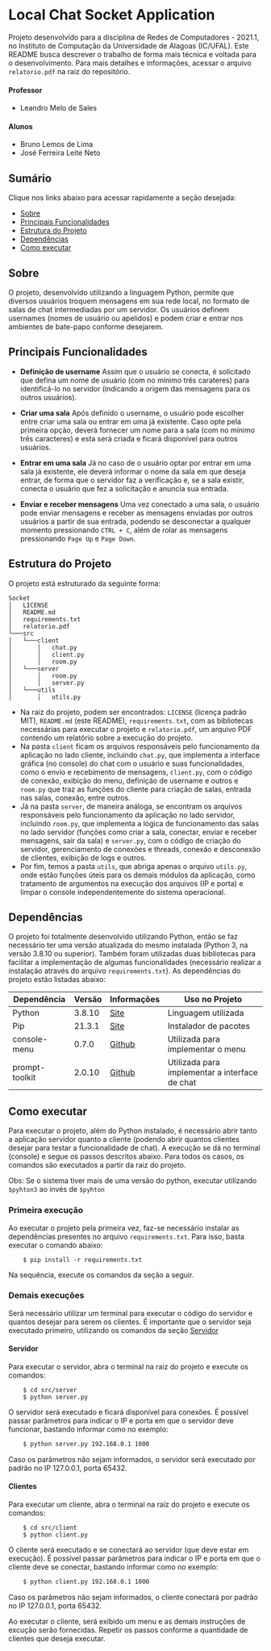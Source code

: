 # Local Chat Socket Application

Projeto desenvolvido para a disciplina de Redes de Computadores - 2021.1, no Instituto de Computação da Universidade de Alagoas (IC/UFAL). Este README busca descrever o trabalho de forma mais técnica e voltada para o desenvolvimento. Para mais detalhes e informações, acessar o arquivo ``relatorio.pdf``  na raiz do repositório.

#### Professor
- Leandro Melo de Sales

#### Alunos 
- Bruno Lemos de Lima
- José Ferreira Leite Neto

## Sumário

Clique nos links abaixo para acessar rapidamente a seção desejada:

- [Sobre](#sobre)
- [Principais Funcionalidades](#principais-funcionalidades)
- [Estrutura do Projeto](#estrutura-do-projeto)
- [Dependências](#dependências)
- [Como executar](#como-executar)

## Sobre
O projeto, desenvolvido utilizando a linguagem Python, permite que diversos usuários troquem mensagens em sua rede local, no formato de salas de chat intermediadas por um servidor. Os usuários definem usernames (nomes de usuário ou apelidos) e podem criar e entrar nos ambientes de bate-papo conforme desejarem.

## Principais Funcionalidades

- **Definição de username**
    Assim que o usuário se conecta, é solicitado que defina um nome de usuário (com no mínimo três carateres) para identificá-lo no servidor (indicando a origem das mensagens para os outros usuários).

- **Criar uma sala**
    Após definido o username, o usuário pode escolher entre criar uma sala ou entrar em uma já existente. Caso opte pela primeira opção, deverá fornecer um nome para a sala (com no mínimo três caracteres) e esta será criada e ficará disponível para outros usuários.

- **Entrar em uma sala**
    Já no caso de o usuário optar por entrar em uma sala já existente, ele deverá informar o nome da sala em que deseja entrar, de forma que o servidor faz a verificação e, se a sala existir, conecta o usuário que fez a solicitação e anuncia sua entrada.

- **Enviar e receber mensagens**
    Uma vez conectado a uma sala, o usuário pode enviar mensagens e receber as mensagens enviadas por outros usuários a partir de sua entrada, podendo se desconectar a qualquer momento pressionando ``CTRL + C``, além de rolar as mensagens pressionando ``Page Up`` e ``Page Down``.

## Estrutura do Projeto

O projeto está estruturado da seguinte forma:

```
Socket
│   LICENSE
│   README.md
│   requirements.txt
│   relatorio.pdf
└───src
│   └───client
│       │   chat.py
│       │   client.py
│       │   room.py
│   └───server
│       │   room.py
│       │   server.py
│   └───utils
│       │   utils.py
```

- Na raiz do projeto, podem ser encontrados: ``LICENSE`` (licença padrão MIT), ``README.md`` (este README), ``requirements.txt``, com as bibliotecas necessárias para executar o projeto e ``relatorio.pdf``, um arquivo PDF contendo um relatório sobre a execução do projeto.
- Na pasta ``client`` ficam os arquivos responsáveis pelo funcionamento da aplicação no lado cliente, incluindo ``chat.py``, que implementa a interface gráfica (no console) do chat com o usuário e suas funcionalidades, como o envio e recebimento de mensagens, ``client.py``, com o código de conexão, exibição do menu, definição de username e outros e ``room.py`` que traz as funções do cliente para criação de salas, entrada nas salas, conexão, entre outros.
- Já na pasta ``server``, de maneira análoga, se encontram os arquivos responsáveis pelo funcionamento da aplicação no lado servidor, incluindo ``room.py``, que implementa a lógica de funcionamento das salas no lado servidor (funções como criar a sala, conectar, enviar e receber mensagens, sair da sala) e ``server.py``, com o código de criação do servidor, gerenciamento de conexões e threads, conexão e desconexão de clientes, exibição de logs e outros.
- Por fim, temos a pasta ``utils``, que abriga apenas o arquivo ``utils.py``, onde estão funções úteis para os demais módulos da aplicação, como tratamento de argumentos na execução dos arquivos (IP e porta) e limpar o console independentemente do sistema operacional.

## Dependências

O projeto foi totalmente desenvolvido utilizando Python, então se faz necessário ter uma versão atualizada do mesmo instalada (Python 3, na versão 3.8.10 ou superior). Também foram utilizadas duas bibliotecas para facilitar a implementação de algumas funcionalidades (necessário realizar a instalação através do arquivo ``requirements.txt``). As dependências do projeto estão listadas abaixo:

| Dependência | Versão | Informações | Uso no Projeto |
| ------ | ------ | ------ | ------ |
| Python | 3.8.10 | [Site](https://www.python.org/) | Linguagem utilizada |
| Pip | 21.3.1 | [Site](https://pypi.org/project/pip/) | Instalador de pacotes |
| console-menu | 0.7.0 | [Github](https://github.com/aegirhall/console-menu) | Utilizada para implementar o menu |
| prompt-toolkit | 2.0.10 | [Github](https://github.com/prompt-toolkit/python-prompt-toolkit) | Utilizada para implementar a interface de chat |

## Como executar

Para executar o projeto, além do Python instalado, é necessário abrir tanto a aplicação servidor quanto a cliente (podendo abrir quantos clientes desejar para testar a funcionalidade de chat). A execução se dá no terminal (console) e segue os passos descritos abaixo. Para todos os casos, os comandos são executados a partir da raiz do projeto.

Obs: Se o sistema tiver mais de uma versão do python, executar utilizando ``$pyhton3`` ao invés de ``$pyhton`` 

### Primeira execução

Ao executar o projeto pela primeira vez, faz-se necessário instalar as dependências presentes no arquivo ``requirements.txt``. Para isso, basta executar o comando abaixo:

```
    $ pip install -r requirements.txt
```

Na sequência, execute os comandos da seção a seguir.

### Demais execuções

Será necessário utilizar um terminal para executar o código do servidor e quantos desejar para serem os clientes. É importante que o servidor seja executado primeiro, utilizando os comandos da seção [Servidor](#servidor)

#### Servidor

Para executar o servidor, abra o terminal na raiz do projeto e execute os comandos:

```
    $ cd src/server
    $ python server.py
```

O servidor será executado e ficará disponível para conexões. É possível passar parâmetros para indicar o IP e porta em que o servidor deve funcionar, bastando informar como no exemplo:

```bash
    $ python server.py 192.168.0.1 1000
```

Caso os parâmetros não sejam informados, o servidor será executado por padrão no IP 127.0.0.1, porta 65432.

#### Clientes

Para executar um cliente, abra o terminal na raiz do projeto e execute os comandos:

```
    $ cd src/client
    $ python client.py
```

O cliente será executado e se conectará ao servidor (que deve estar em execução). É possível passar parâmetros para indicar o IP e porta em que o cliente deve se conectar, bastando informar como no exemplo:

```bash
    $ python client.py 192.168.0.1 1000
```

Caso os parâmetros não sejam informados, o cliente conectará por padrão no IP 127.0.0.1, porta 65432. 

Ao executar o cliente, será exibido um menu e as demais instruções de excução serão fornecidas. Repetir os passos conforme a quantidade de clientes que deseja executar.
